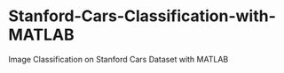 # Stanford-Cars-Classification-with-MATLAB
Image Classification on Stanford Cars Dataset with MATLAB

